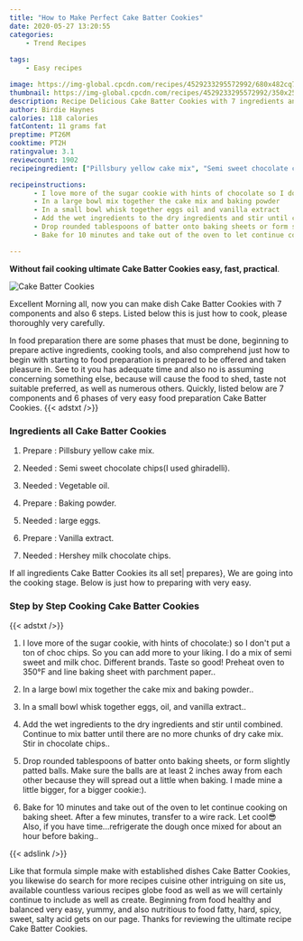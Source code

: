 ```yaml
---
title: "How to Make Perfect Cake Batter Cookies"
date: 2020-05-27 13:20:55
categories:
    - Trend Recipes
    
tags:
    - Easy recipes

image: https://img-global.cpcdn.com/recipes/4529233295572992/680x482cq70/cake-batter-cookies-recipe-main-photo.jpg
thumbnail: https://img-global.cpcdn.com/recipes/4529233295572992/350x250cq70/cake-batter-cookies-recipe-main-photo.jpg
description: Recipe Delicious Cake Batter Cookies with 7 ingredients and 6 stages of easy cooking.
author: Birdie Haynes
calories: 118 calories
fatContent: 11 grams fat
preptime: PT26M
cooktime: PT2H
ratingvalue: 3.1
reviewcount: 1902
recipeingredient: ["Pillsbury yellow cake mix", "Semi sweet chocolate chipsI used ghiradelli", "Vegetable oil", "Baking powder", "large eggs", "Vanilla extract", "Hershey milk chocolate chips"]

recipeinstructions: 
      - I love more of the sugar cookie with hints of chocolate so I dont put a ton of choc chips So you can add more to your liking I do a mix of semi sweet and milk choc Different brands Taste so good Preheat oven to 350F and line baking sheet with parchment paper 
      - In a large bowl mix together the cake mix and baking powder 
      - In a small bowl whisk together eggs oil and vanilla extract 
      - Add the wet ingredients to the dry ingredients and stir until combined Continue to mix batter until there are no more chunks of dry cake mix Stir in chocolate chips 
      - Drop rounded tablespoons of batter onto baking sheets or form slightly patted balls Make sure the balls are at least 2 inches away from each other because they will spread out a little when baking I made mine a little bigger for a bigger cookie 
      - Bake for 10 minutes and take out of the oven to let continue cooking on baking sheet After a few minutes transfer to a wire rack Let cool Also if you have timerefrigerate the dough once mixed for about an hour before baking

---
```




**Without fail cooking ultimate Cake Batter Cookies easy, fast, practical**. 


![Cake Batter Cookies](https://img-global.cpcdn.com/recipes/4529233295572992/680x482cq70/cake-batter-cookies-recipe-main-photo.jpg "Cake Batter Cookies")




Excellent Morning all, now you can make dish Cake Batter Cookies with 7 components and also 6 steps. Listed below this is just how to cook, please thoroughly very carefully.

In food preparation there are some phases that must be done, beginning to prepare active ingredients, cooking tools, and also comprehend just how to begin with starting to food preparation is prepared to be offered and taken pleasure in. See to it you has adequate time and also no is assuming concerning something else, because will cause the food to shed, taste not suitable preferred, as well as numerous others. Quickly, listed below are 7 components and 6 phases of very easy food preparation Cake Batter Cookies.
{{< adstxt />}}

### Ingredients all Cake Batter Cookies


1. Prepare  : Pillsbury yellow cake mix.

1. Needed  : Semi sweet chocolate chips(I used ghiradelli).

1. Needed  : Vegetable oil.

1. Prepare  : Baking powder.

1. Needed  : large eggs.

1. Prepare  : Vanilla extract.

1. Needed  : Hershey milk chocolate chips.



If all ingredients Cake Batter Cookies its all set| prepares}, We are going into the cooking stage. Below is just how to preparing with very easy.

### Step by Step Cooking Cake Batter Cookies

{{< adstxt />}}


1. I love more of the sugar cookie, with hints of chocolate:) so I don&#39;t put a ton of choc chips. So you can add more to your liking. I do a mix of semi sweet and milk choc. Different brands. Taste so good! Preheat oven to 350°F and line baking sheet with parchment paper..



1. In a large bowl mix together the cake mix and baking powder..



1. In a small bowl whisk together eggs, oil, and vanilla extract..



1. Add the wet ingredients to the dry ingredients and stir until combined. Continue to mix batter until there are no more chunks of dry cake mix. Stir in chocolate chips..



1. Drop rounded tablespoons of batter onto baking sheets, or form slightly patted balls. Make sure the balls are at least 2 inches away from each other because they will spread out a little when baking. I made mine a little bigger, for a bigger cookie:).



1. Bake for 10 minutes and take out of the oven to let continue cooking on baking sheet. After a few minutes, transfer to a wire rack. Let cool😎 Also, if you have time...refrigerate the dough once mixed for about an hour before baking..





{{< adslink />}}

Like that formula simple make with established dishes Cake Batter Cookies, you likewise do search for more recipes cuisine other intriguing on site us, available countless various recipes globe food as well as we will certainly continue to include as well as create. Beginning from food healthy and balanced very easy, yummy, and also nutritious to food fatty, hard, spicy, sweet, salty acid gets on our page. Thanks for reviewing the ultimate recipe Cake Batter Cookies.
